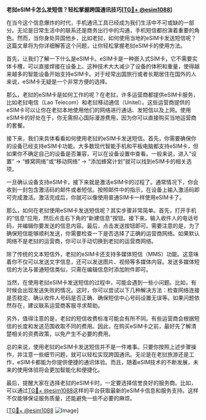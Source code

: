**老挝eSIM卡怎么发短信？轻松掌握跨国通讯技巧[[TG💪+ @esim1088](https://t.me/s/esim1088)]**

在当今这个信息爆炸的时代，手机通讯工具已经成为我们生活中不可或缺的一部分。无论是日常生活中的联系还是商务出行中的沟通，手机短信都扮演着重要的角色。然而，当你身处异国他乡，比如老挝，如何使用当地的eSIM卡发送短信呢？这篇文章将为你详细解答这个问题，让你轻松掌握老挝eSIM卡的使用方法。

首先，让我们了解一下什么是eSIM卡。eSIM卡是一种嵌入式SIM卡，它不需要实体卡槽，可以直接焊接在设备上。这种技术大大减少了设备的体积和重量，使得越来越多的智能设备开始支持eSIM卡。对于经常出国旅行或者长期居住在国外的人来说，eSIM卡无疑是一个非常方便的选择。

那么，老挝的eSIM卡是如何工作的呢？在老挝，许多运营商都提供eSIM卡服务，比如老挝电信（Lao Telecom）和老挝移动通信（Unitel）。这些运营商提供的eSIM卡可以让你在老挝本地使用他们的网络进行通话、发短信以及上网。使用eSIM卡的好处在于，你无需担心国际漫游费用，因为你可以直接购买当地运营商的套餐。

接下来，我们来具体看看如何使用老挝的eSIM卡发送短信。首先，你需要确保你的设备已经支持eSIM卡功能。大多数现代智能手机和平板电脑都支持eSIM卡，但如果你不确定自己的设备是否兼容，可以在设备设置中查看。一般来说，进入“设置” -> “蜂窝网络”或“移动网络” -> “添加蜂窝计划”就可以找到eSIM卡的相关选项。

一旦确认设备支持eSIM卡，接下来就是激活eSIM卡的过程了。通常情况下，你会收到一封包含激活码的邮件或者短信。按照邮件中的指示，在设备上输入激活码即可完成激活。激活完成后，你就可以像使用普通SIM卡一样使用eSIM卡了。

那么，如何在老挝使用eSIM卡发送短信呢？其实步骤非常简单。首先，打开手机的“信息”应用，然后点击右下角的“新建信息”按钮。接下来，输入收件人的电话号码，并编辑你要发送的信息内容。最后，点击发送按钮即可。需要注意的是，为了确保短信能够顺利发送，你需要检查一下是否选择了正确的运营商网络。如果默认网络不是老挝的运营商，你可以手动切换到老挝的运营商网络。

除了传统的文本短信外，老挝的eSIM卡还支持多媒体短信（MMS）功能。这意味着你不仅可以发送文字信息，还可以发送图片、视频等多媒体内容。发送多媒体短信的方法与普通短信类似，只需在编辑信息时添加附件即可。

当然，在使用老挝eSIM卡发送短信的过程中，可能会遇到一些小问题。比如，有时候会出现发送失败的情况。这时，你可以尝试以下几种解决方法：检查网络连接是否稳定、确认收件人号码是否正确、确保短信中心号码设置无误等。如果问题依然存在，建议联系运营商客服寻求帮助。

另外，值得注意的是，老挝的短信收费标准可能会有所不同。有些运营商会根据短信的长度和发送范围收取不同的费用。因此，在购买eSIM卡之前，最好先了解清楚相关的资费政策，以免产生不必要的费用。

总的来说，使用老挝的eSIM卡发送短信并不是一件难事。只要你按照上述步骤操作，并注意一些细节问题，就可以轻松实现跨国通讯。无论是在老挝旅游还是工作，eSIM卡都能为你提供便捷的通讯体验。而且，随着eSIM技术的不断发展，未来的使用体验将会更加智能化和便捷化。

最后，提醒大家在选择老挝的eSIM卡时，一定要选择信誉良好的服务商。比如，可以通过[TG💪+ @esim1088](https://t.me/s/esim1088)这样的平台获取最新的eSIM卡信息和服务支持。这样不仅能够保证服务质量，还能避免一些不必要的麻烦。

[[TG💪+ @esim1088](https://t.me/s/esim1088) ![Image](https://i.postimg.cc/4NQfJmqS/Snipaste-2025-05-13-00-14-12.png)]